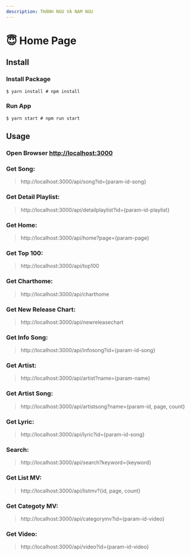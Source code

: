 ```yaml
---
description: THÀNH NGU VÀ NAM NGU
---
```


# 😇 Home Page

## Install

### Install Package

```
$ yarn install # npm install
```

### Run App

```
$ yarn start # npm run start
```

## Usage

### Open Browser [http://localhost:3000](http://localhost:3000)

### Get Song:

> http://localhost:3000/api/song?id={param-id-song}

### Get Detail Playlist:

> http://localhost:3000/api/detailplaylist?id={param-id-playlist}

### Get Home:

> http://localhost:3000/api/home?page={param-page}

### Get Top 100:

> http://localhost:3000/api/top100

### Get Charthome:

> http://localhost:3000/api/charthome

### Get New Release Chart:

> http://localhost:3000/api/newreleasechart

### Get Info Song:

> http://localhost:3000/api/infosong?id={param-id-song}

### Get Artist:

> http://localhost:3000/api/artist?name={param-name}

### Get Artist Song:

> http://localhost:3000/api/artistsong?name={param-id, page, count}

### Get Lyric:

> http://localhost:3000/api/lyric?id={param-id-song}

### Search:

> http://localhost:3000/api/search?keyword={keyword}

### Get List MV:

> http://localhost:3000/api/listmv?{id, page, count}

### Get Categoty MV:

> http://localhost:3000/api/categorymv?id={param-id-video}

### Get Video:

> http://localhost:3000/api/video?id={param-id-video}
